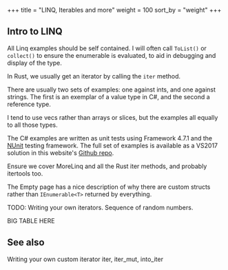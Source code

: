 +++
title = "LINQ, Iterables and more"
weight = 100
sort_by = "weight"
+++

## Intro to LINQ

All Linq examples should be self contained. I will often call `ToList()` or `collect()` to ensure
the enumerable is evaluated, to aid in debugging and display of the type.

In Rust, we usually get an iterator by calling the `iter` method.

There are usually two sets of examples: one against ints, and one against strings. The first
is an exemplar of a value type in C#, and the second a reference type.

I tend to use vecs rather than arrays or slices, but the examples all equally to all those types.

The C# examples are written as unit tests using Framework 4.7.1 and the
[NUnit](https://github.com/nunit/docs/wiki/NUnit-Documentation) testing framework. The full set of
examples is available as a VS2017 solution in this website's [Github
repo](https://github.com/PhilipDaniels/rsforcs).

Ensure we cover MoreLinq and all the Rust iter methods, and probably itertools too.

The Empty page has a nice description of why there are custom structs rather than `IEnumerable<T>`
returned by everything.

TODO: Writing your own iterators. Sequence of random numbers.

BIG TABLE HERE

## See also

Writing your own custom iterator
iter, iter_mut, into_iter
